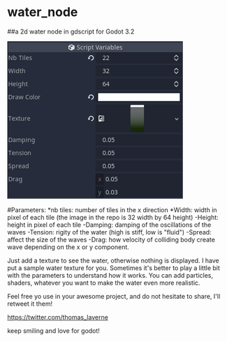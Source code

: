 # water_node
##a 2d water node in gdscript for Godot 3.2

![alt tag](https://github.com/laverneth/godot_water_splash_gdscript/blob/master/water_node_parameters.png)

#Parameters:
 *nb tiles: number of tiles in the x direction
 *Width: width in pixel of each tile (the image in the repo is 32 width by 64 height)
 -Height: height in pixel of each tile
 -Damping: damping of the oscillations of the waves
 -Tension: rigity of the water (high is stiff, low is "fluid")
 -Spread: affect the size of the waves
 -Drag: how velocity of colliding body create wave depending on the x or y component.

Just add a texture to see the water, otherwise nothing is displayed. I have put a sample water texture for you.
Sometimes it's better to play a little bit with the parameters to understand how it works.
You can add particles, shaders, whatever you want to make the water even more realistic.

Feel free yo use in your awesome project, and do not hesitate to share, I'll retweet it them!

https://twitter.com/thomas_laverne

keep smiling and love for godot!
